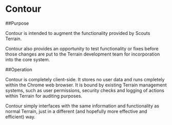 # Contour

##Purpose

Contour is intended to augment the functionality provided by Scouts Terrain.

Contour also provides an opportunity to test functionality or fixes before those changes are put to the Terrain development team for incorporation into the core system.

##Operation

Contour is completely client-side. It stores no user data and runs cmpletely within the Chrome web browser. It is bound by existing Terrain management systems, such as user permissions, security checks and logging of actions within Terrain for auditing purposes.

Contour simply interfaces with the same information and functionality as normal Terrain, just in a different (and hopefully more effective and efficient) way.

